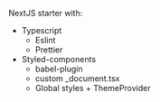 NextJS starter with: 

- Typescript
  - Eslint
  - Prettier
- Styled-components 
  - babel-plugin
  - custom _document.tsx
  - Global styles + ThemeProvider
